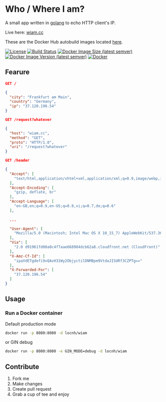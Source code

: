 # Who / Where I am?
A small app written in [golang](https://golang.org) to echo HTTP client's IP.

Live here: [wiam.cc](https://wiam.cc)

These are the Docker Hub autobuild images located [here](https://hub.docker.com/r/locnh/wiam/).

[![License](https://img.shields.io/github/license/locnh/wiam)](/LICENSE)
[![Build Status](https://travis-ci.org/locnh/wiam.svg?branch=master)](https://travis-ci.org/locnh/wiam)
[![Docker Image Size (latest semver)](https://img.shields.io/docker/image-size/locnh/wiam?sort=semver)](/Dockerfile)
[![Docker Image Version (latest semver)](https://img.shields.io/docker/v/locnh/wiam?sort=semver)](/Dockerfile)
[![Docker](https://img.shields.io/docker/pulls/locnh/wiam)](https://hub.docker.com/r/locnh/wiam)

## Fearure

```JSON
GET /

{
  "city": "Frankfurt am Main",
  "country": "Germany",
  "ip": "37.120.196.54"
}
```

```JSON
GET /request?whatever

{
  "host": "wiam.cc",
  "method": "GET",
  "proto": "HTTP/1.0",
  "uri": "/request?whatever"
}
```

```JSON
GET /header

{
  "Accept": [
    "text/html,application/xhtml+xml,application/xml;q=0.9,image/webp,image/apng,*/*;q=0.8,application/signed-exchange;v=b3;q=0.9"
  ],
  "Accept-Encoding": [
    "gzip, deflate, br"
  ],
  "Accept-Language": [
    "en-GB,en;q=0.9,en-US;q=0.8,vi;q=0.7,de;q=0.6"
  ],
  
  ...

  "User-Agent": [
    "Mozilla/5.0 (Macintosh; Intel Mac OS X 10_15_7) AppleWebKit/537.36 (KHTML, like Gecko) Chrome/92.0.4515.107 Safari/537.36 Edg/92.0.902.55"
  ],
  "Via": [
    "2.0 d91961fd00a0c4f7aae668984dcb62a8.cloudfront.net (CloudFront)"
  ],
  "X-Amz-Cf-Id": [
    "ipaVdETgdefi9vQAvH31Wy2ObjyctilDNMBpm9VtdaJISURf3CZPTg=="
  ],
  "X-Forwarded-For": [
    "37.120.196.54"
  ]
}
```

## Usage
### Run a Docker container

Default production mode

```sh
docker run -p 8080:8080 -d locnh/wiam
```

or GIN debug

```sh
docker run -p 8080:8080 -e GIN_MODE=debug -d locnh/wiam
```

## Contribute
1. Fork me
2. Make changes
3. Create pull request
4. Grab a cup of tee and enjoy
